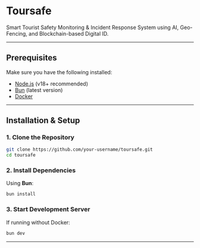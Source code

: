 # Toursafe

Smart Tourist Safety Monitoring & Incident Response System using AI, Geo-Fencing, and Blockchain-based Digital ID.

---

## Prerequisites

Make sure you have the following installed:

- [Node.js](https://nodejs.org/) (v18+ recommended)  
- [Bun](https://bun.sh/) (latest version)  
- [Docker](https://www.docker.com/)  

---

## Installation & Setup

### 1. Clone the Repository
```bash
git clone https://github.com/your-username/toursafe.git
cd toursafe
````

### 2. Install Dependencies

Using **Bun**:

```bash
bun install
```

### 3. Start Development Server

If running without Docker:

```bash
bun dev
```
---
